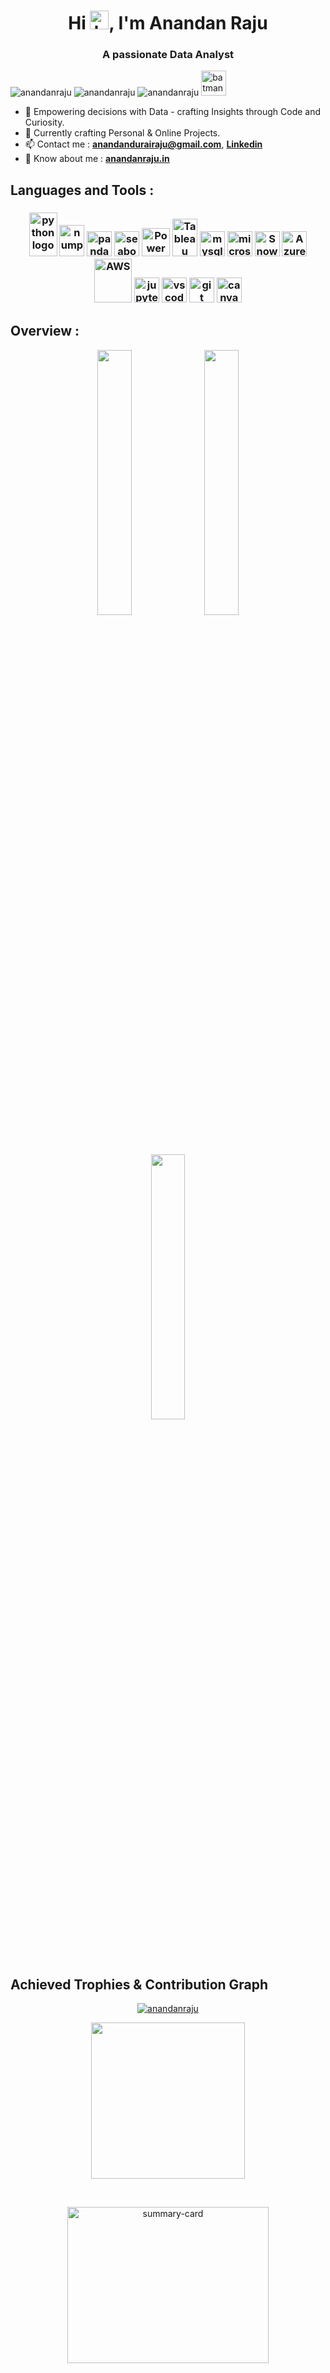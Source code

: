 <h1 align="center">Hi <img src="https://raw.githubusercontent.com/MartinHeinz/MartinHeinz/master/wave.gif" width="30px" alt="hai">, I'm Anandan Raju</h1>
<h3 align="center"> A passionate Data Analyst</h3>

<p align="left"> <img src="https://komarev.com/ghpvc/?username=anandanraju&label=Profile%20views&color=0e75b6&style=flat" alt="anandanraju" /> <img src="https://img.shields.io/github/followers/anandanraju" alt="anandanraju" /> <img src="https://img.shields.io/github/stars/anandanraju?label=Profile%20Stars&logo=Profile%20stars&logoColor=g" alt="anandanraju" /> <img src='https://c.tenor.com/--AQwe1rA8EAAAAi/batman-pixel-art.gif' alt="batman" width="40px"></p>

- 🧠 Empowering decisions with Data - crafting Insights through Code and Curiosity.
- 👯 Currently crafting Personal & Online Projects.
- 📫 Contact me : **anandandurairaju@gmail.com**, **[Linkedin](https://linkedin.com/in/anandanraju/)**
- 📄 Know about me : **[anandanraju.in](https://anandanraju.in/)**

## Languages and Tools :
<!--[![My Skills](https://skillicons.dev/icons?i=py,mysql,sqlite,pycharm,git,github,html,)](https://github.com/anandanraju)-->
 <h3 align="Center">
  <img src="https://cdn.jsdelivr.net/gh/devicons/devicon/icons/python/python-original.svg" height="70" width="45" alt="python logo"  />
  <img src="https://cdn.jsdelivr.net/gh/devicons/devicon/icons/numpy/numpy-original.svg" height="50" width="40" alt="numpy logo"  />
  <img src="https://cdn.jsdelivr.net/gh/devicons/devicon/icons/pandas/pandas-original.svg" height="40" width="40" alt="pandas logo"  />
  <img src="https://seaborn.pydata.org/_images/logo-mark-lightbg.svg" alt="seaborn" width="40" height="40"/>
  <img src="https://erp.mgt.ncu.edu.tw/wp-content/uploads/2022/06/Power-BI-Logo.png"  height="45" width="45" alt="PowerBI"/>
  <img src="https://logowik.com/content/uploads/images/t_tableau-software.jpg"  height="60" width="40" alt="Tableau"/>
  <img src="https://cdn.jsdelivr.net/gh/devicons/devicon/icons/mysql/mysql-original.svg" height="40" width="40" alt="mysql logo"  />
  <img src="https://cdn.jsdelivr.net/gh/devicons/devicon/icons/microsoftsqlserver/microsoftsqlserver-plain.svg" height="40" width="40" alt="microsoftsqlserver logo"  />
  <img src="https://tse2.mm.bing.net/th/id/OIP.81bjGdsyl0FXFlye4Q41CAHaGe?rs=1&pid=ImgDetMain&o=7&rm=3.svg"  height="40" width="40" alt="Snowflake"/>
  <img src="https://www.tekenable.ie/wp-content/uploads/2019/06/azure_logo_794_new.png"  height="40" width="40" alt="Azure"/>
  <img src="https://tse3.mm.bing.net/th/id/OIP.mvUQvyS_tI3r_C99vcyl-wHaEb?rs=1&pid=ImgDetMain&o=7&rm=3"  height="70" width="60" alt="AWS"/>
  <img src="https://cdn.jsdelivr.net/gh/devicons/devicon/icons/jupyter/jupyter-original.svg" height="40" width="40" alt="jupyter logo"  />
  <img src="https://cdn.jsdelivr.net/gh/devicons/devicon/icons/vscode/vscode-original.svg" height="40" width="40" alt="vscode logo"  />
  <img src="https://cdn.jsdelivr.net/gh/devicons/devicon/icons/git/git-original.svg" height="40" width="40" alt="git logo"  />
  <img src="https://cdn.jsdelivr.net/gh/devicons/devicon/icons/canva/canva-original.svg" height="40" width="40" alt="canva logo"  />

    
</h3>

## Overview :

<p align="center">
<img src="http://github-profile-summary-cards.vercel.app/api/cards/stats?username=anandanraju&theme=chartreuse_dark" style="width:33%" />
<img src="http://github-profile-summary-cards.vercel.app/api/cards/productive-time?username=anandanraju&theme=chartreuse_dark&utcOffset=8" style="width:33%"  />
<img src="http://github-profile-summary-cards.vercel.app/api/cards/repos-per-language?username=anandanraju&theme=chartreuse_dark" style="width:33%"/>


## Achieved Trophies & Contribution Graph  

<p align="center"> <a href="https://github.com/ryo-ma/github-profile-trophy"><img src="https://github-profile-trophy.vercel.app/?username=anandanraju&theme=radical&margin-h=100" alt="anandanraju" /></a> </p>
<p align="center"> <a href="https://github.com/anandanraju"><img src="https://github-readme-streak-stats.herokuapp.com/?user=anandanraju&theme=light&hide_border=false" width="70%" height="250px"/></a> </p>
<Br>
    <p align="center"><img alt="summary-card" src="http://github-profile-summary-cards.vercel.app/api/cards/profile-details?username=anandanraju&theme=react" width="80%" height="250px">
<a href="https://github.com/anandanraju">
</a>

